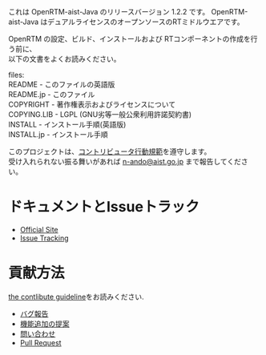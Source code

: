 これは OpenRTM-aist-Java のリリースバージョン 1.2.2 です。
OpenRTM-aist-Java はデュアルライセンスのオープンソースのRTミドルウエアです。  

OpenRTM の設定、ビルド、インストールおよび RTコンポーネントの作成を行う前に、  
以下の文書をよくお読みください。

files:  
README      - このファイルの英語版  
README.jp   - このファイル  
COPYRIGHT   - 著作権表示およびライセンスについて  
COPYING.LIB - LGPL (GNU劣等一般公衆利用許諾契約書)  
INSTALL     - インストール手順(英語版)  
INSTALL.jp  - インストール手順  

このプロジェクトは、[コントリビュータ行動規範](.github/CODE_OF_CONDUCT.md)を遵守します。  
受け入れられない振る舞いがあれば n-ando@aist.go.jp まで報告してください。  

# ドキュメントとIssueトラック  
- [Official Site](http://openrtm.org)
- [Issue Tracking](https://github.com/OpenRTM/OpenRTM-aist-Java/issues)

# 貢献方法  
[the contlibute guideline](https://github.com/OpenRTM/OpenRTM-aist-Java/wiki/How-to-Contribute)をお読みください.

- [バグ報告](https://github.com/OpenRTM/OpenRTM-aist-Java/wiki/How-to-Contribute#バグ報告)
- [機能追加の提案](https://github.com/OpenRTM/OpenRTM-aist-Java/wiki/How-to-Contribute#機能追加の提案)
- [問い合わせ](https://github.com/OpenRTM/OpenRTM-aist-Java/wiki/How-to-Contribute#問い合わせ)
- [Pull Request](https://github.com/OpenRTM/OpenRTM-aist-Java/wiki/How-to-Contribute#pull-request)

